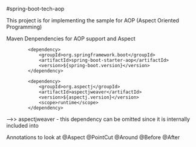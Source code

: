 #spring-boot-tech-aop

This project is for implementing the sample for AOP (Aspect Oriented Programming)

Maven Denpendencies for AOP support and Aspect 

			<dependency>
				<groupId>org.springframework.boot</groupId>
				<artifactId>spring-boot-starter-aop</artifactId>
				<version>${spring-boot.version}</version>
			</dependency>

			<dependency>
				<groupId>org.aspectj</groupId>
				<artifactId>aspectjweaver</artifactId>
				<version>${aspectj.version}</version>
				<scope>runtime</scope>
			</dependency>

 -->> aspectjweaver -  this dependency can be omitted since it is internally included into 

Annotations to look at
@Aspect
@PointCut
@Around
@Before
@After

